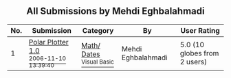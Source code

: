 ﻿<div align="center">

## All Submissions by Mehdi Eghbalahmadi

</div>

No.  | Submission | Category | By   | User Rating
---- | ---------- | -------- | ---- | -----------
1 | [Polar Plotter 1\.0<br /><sup>2006-11-10 13:39:40</sup>](https://github.com/Planet-Source-Code/mehdi-eghbalahmadi-polar-plotter-1-0__1-69389) | [Math/ Dates<br /><sup>Visual Basic</sup>](../ByCategory/math-dates__1-37.md) | Mehdi Eghbalahmadi | 5.0 (10 globes from 2 users)
